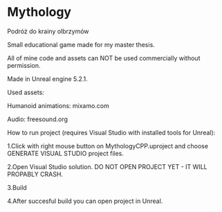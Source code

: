 # Mythology

Podróż do krainy olbrzymów

Small educational game made for my master thesis.

All of mine code and assets can NOT be used commercially without permission.

Made in Unreal engine 5.2.1.

Used assets:

Humanoid animations: mixamo.com

Audio: freesound.org

How to run project (requires Visual Studio with installed tools for Unreal):

1.Click with right mouse button on MythologyCPP.uproject and choose GENERATE VISUAL STUDIO project files.

2.Open Visual Studio solution. DO NOT OPEN PROJECT YET - IT WILL PROPABLY CRASH.

3.Build

4.After succesful build you can open project in Unreal.

